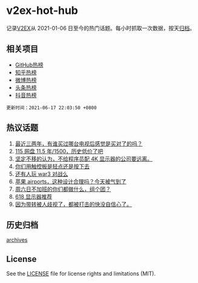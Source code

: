 # v2ex-hot-hub

 记录[V2EX](https://www.v2ex.com/)从 2021-01-06 日至今的热门话题。每小时抓取一次数据，按天[归档](archives)。
 
 ## 相关项目

- [GitHub热榜](https://github.com/snaildev/github-hot-hub)
- [知乎热榜](https://github.com/snaildev/zhihu-hot-hub)
- [微博热榜](https://github.com/snaildev/weibo-hot-hub)
- [头条热榜](https://github.com/snaildev/toutiao-hot-hub)
- [抖音热榜](https://github.com/snaildev/douyin-hot-hub)


 `更新时间：2021-06-17 22:03:50 +0800`

## 热议话题

1. [最近三两年，有谁买过哪台电视后感觉是买对了的吗？](https://www.v2ex.com/t/783896)
1. [115 网盘 11.5 年/1500，历史低价了吧](https://www.v2ex.com/t/783907)
1. [坚定不移的认为，不给程序员配 4K 显示器的公司要远离。](https://www.v2ex.com/t/783988)
1. [你们用触控板是轻点还是按下去](https://www.v2ex.com/t/783852)
1. [还有人玩 war3 对战么](https://www.v2ex.com/t/783872)
1. [苹果 airports，这种设计合理吗？今天被气到了](https://www.v2ex.com/t/783913)
1. [周六日不加班的你们都做什么，组个团？](https://www.v2ex.com/t/783837)
1. [618 显示器推荐](https://www.v2ex.com/t/783869)
1. [因为带转被人歧视了，都被打击的快没自信心了。](https://www.v2ex.com/t/783976)

## 历史归档

[archives](archives)

## License

See the [LICENSE](LICENSE) file for license rights and limitations (MIT).
